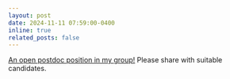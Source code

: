 ```yaml
---
layout: post
date: 2024-11-11 07:59:00-0400
inline: true
related_posts: false
---
```


[An open postdoc position in my group!](https://inspirehep.net/jobs/2846988) Please share with suitable candidates.
